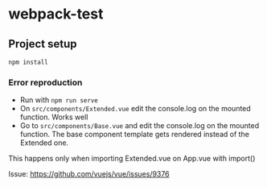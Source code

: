 # webpack-test

## Project setup
```
npm install
```

### Error reproduction
- Run with `npm run serve`
- On `src/components/Extended.vue` edit the console.log on the mounted function. Works well
- Go to `src/components/Base.vue` and edit the console.log on the mounted function. The base component template gets rendered instead of the Extended one.

This happens only when importing Extended.vue on App.vue with import()

Issue: https://github.com/vuejs/vue/issues/9376
